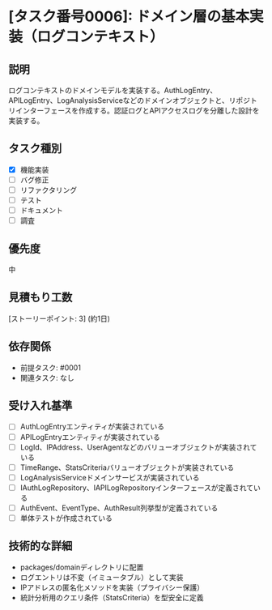 # [タスク番号0006]: ドメイン層の基本実装（ログコンテキスト）

## 説明
ログコンテキストのドメインモデルを実装する。AuthLogEntry、APILogEntry、LogAnalysisServiceなどのドメインオブジェクトと、リポジトリインターフェースを作成する。認証ログとAPIアクセスログを分離した設計を実装する。

## タスク種別
- [x] 機能実装
- [ ] バグ修正
- [ ] リファクタリング
- [ ] テスト
- [ ] ドキュメント
- [ ] 調査

## 優先度
中

## 見積もり工数
[ストーリーポイント: 3] (約1日)

## 依存関係
- 前提タスク: #0001
- 関連タスク: なし

## 受け入れ基準
- [ ] AuthLogEntryエンティティが実装されている
- [ ] APILogEntryエンティティが実装されている
- [ ] LogId、IPAddress、UserAgentなどのバリューオブジェクトが実装されている
- [ ] TimeRange、StatsCriteriaバリューオブジェクトが実装されている
- [ ] LogAnalysisServiceドメインサービスが実装されている
- [ ] IAuthLogRepository、IAPILogRepositoryインターフェースが定義されている
- [ ] AuthEvent、EventType、AuthResult列挙型が定義されている
- [ ] 単体テストが作成されている

## 技術的な詳細
- packages/domainディレクトリに配置
- ログエントリは不変（イミュータブル）として実装
- IPアドレスの匿名化メソッドを実装（プライバシー保護）
- 統計分析用のクエリ条件（StatsCriteria）を型安全に定義